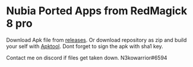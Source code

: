 # Nubia Ported Apps from RedMagick 8 pro
Download Apk file from [releases](https://github.com/N3kowarriorCZenchilada/NubiaPortedAppsRedMagick8pro/releases/tag/Mora).
Or download repository as zip and build your self with [Apktool](https://ibotpeaches.github.io/Apktool/). Dont forget to sign the apk with sha1 key.

Contact me on discord if files get taken down. N3kowarrior#6594
